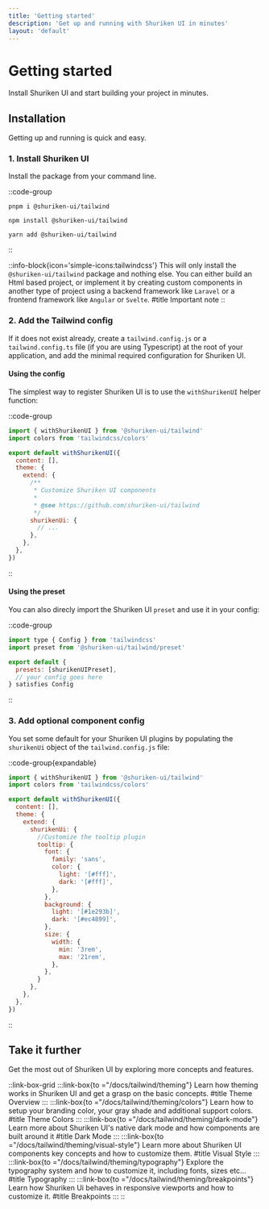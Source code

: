 ```yaml
---
title: 'Getting started'
description: 'Get up and running with Shuriken UI in minutes'
layout: 'default'
---
```


# Getting started

Install Shuriken UI and start building your project in minutes.

## Installation

Getting up and running is quick and easy.

### 1. Install Shuriken UI

Install the package from your command line.

::code-group

```shell [pnpm]
pnpm i @shuriken-ui/tailwind
```

```shell [npm]
npm install @shuriken-ui/tailwind
```

```shell [yarn]
yarn add @shuriken-ui/tailwind
```

::

::info-block{icon='simple-icons:tailwindcss'}
This will only install the `@shuriken-ui/tailwind` package and nothing else. You can either build an Html based project, or implement it by creating custom components in another type of project using a backend framework like `Laravel` or a frontend framework like `Angular` or `Svelte`.
#title
Important note
::

### 2. Add the Tailwind config

If it does not exist already, create a `tailwind.config.js` or a `tailwind.config.ts` file (if you are using Typescript) at the root of your application, and add the minimal required configuration for Shuriken UI.

#### Using the config

The simplest way to register Shuriken UI is to use the `withShurikenUI` helper function:

::code-group

```js [tailwind.config.js]
import { withShurikenUI } from '@shuriken-ui/tailwind'
import colors from 'tailwindcss/colors'

export default withShurikenUI({
  content: [],
  theme: {
    extend: {
      /**
       * Customize Shuriken UI components
       *
       * @see https://github.com/shuriken-ui/tailwind
       */
      shurikenUi: {
        // ...
      },
    },
  },
})
```

::

#### Using the preset

You can also direcly import the Shuriken UI `preset` and use it in your config:

::code-group

```js [tailwind.config.js]
import type { Config } from 'tailwindcss'
import preset from '@shuriken-ui/tailwind/preset'

export default {
  presets: [shurikenUIPreset],
  // your config goes here
} satisfies Config
```

::

### 3. Add optional component config

You set some default for your Shuriken UI plugins by populating the `shurikenUi` object of the `tailwind.config.js` file:

::code-group{expandable}

```js [tailwind.config.js]
import { withShurikenUI } from '@shuriken-ui/tailwind'
import colors from 'tailwindcss/colors'

export default withShurikenUI({
  content: [],
  theme: {
    extend: {
      shurikenUi: {
        //Customize the tooltip plugin
        tooltip: {
          font: {
            family: 'sans',
            color: {
              light: '[#fff]',
              dark: '[#fff]',
            },
          },
          background: {
            light: '[#1e293b]',
            dark: '[#ec4899]',
          },
          size: {
            width: {
              min: '3rem',
              max: '21rem',
            },
          },
        }
      },
    },
  },
})
```

::

## Take it further

Get the most out of Shuriken UI by exploring more concepts and features.

::link-box-grid
:::link-box{to ="/docs/tailwind/theming"}
Learn how theming works in Shuriken UI and get a grasp on the basic concepts.
#title
Theme Overview
:::
:::link-box{to ="/docs/tailwind/theming/colors"}
Learn how to setup your branding color, your gray shade and additional support colors.
#title
Theme Colors
:::
:::link-box{to ="/docs/tailwind/theming/dark-mode"}
Learn more about Shuriken UI's native dark mode and how components are built around it
#title
Dark Mode
:::
:::link-box{to ="/docs/tailwind/theming/visual-style"}
Learn more about Shuriken UI components key concepts and how to customize them.
#title
Visual Style
:::
:::link-box{to ="/docs/tailwind/theming/typography"}
Explore the typography system and how to customize it, including fonts, sizes etc...
#title
Typography
:::
:::link-box{to ="/docs/tailwind/theming/breakpoints"}
Learn how Shuriken Ui behaves in responsive viewports and how to customize it.
#title
Breakpoints
:::
::
